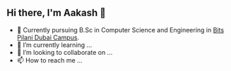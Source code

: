 ## Hi there, I'm Aakash 👋
- 👀 Currently pursuing B.Sc in Computer Science and Engineering in [Bits Pilani Dubai Campus](https://www.bits-pilani.ac.in/Dubai/index.aspx).
- 🌱 I’m currently learning ...
- 💞️ I’m looking to collaborate on ...
- 📫 How to reach me ...


<!---
Aakash-Sai/Aakash-Sai is a ✨ special ✨ repository because its `README.md` (this file) appears on your GitHub profile.
You can click the Preview link to take a look at your changes.
--->
